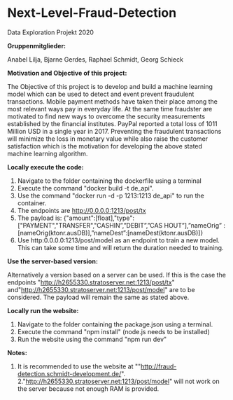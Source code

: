# Next-Level-Fraud-Detection
Data Exploration Projekt 2020

**Gruppenmitglieder:**

Anabel Lilja, 
Bjarne Gerdes, 
Raphael Schmidt, 
Georg Schieck

**Motivation and Objective of this project:**

The Objective of this project is to develop and build a machine learning model which can be used to
detect and event prevent fraudulent transactions. Mobile payment methods have taken their place among the
most relevant ways pay in everyday life. At the same time fraudster are motivated to find new ways to overcome the
security measurements established by the financial institutes. PayPal reported a total loss of 1011 Million USD 
in a single year in 2017. Preventing the fraudulent transactions will minimize the loss in monetary value while also
raise the customer satisfaction which is the motivation for developing the above stated machine learning algorithm.

**Locally execute the code:**

1. Navigate to the folder containing the dockerfile using a terminal
2. Execute the command "docker build -t de_api".
3. Use the command "docker run -d -p 1213:1213 de_api" to run the container.
4. The endpoints are http://0.0.0.0:1213/post/tx
5. The payload is: {"amount":[float],"type":["PAYMENT","TRANSFER","CASHIN”,”DEBIT”,”CAS HOUT”],”nameOrig” :[nameOrig(ktonr.ausDB)],”nameDest”:[nameDest(ktonr.ausDB)]}
6. Use  http:0.0.0.0:1213/post/model  as  an  endpoint  to train a new model. This can take some time and will return the duration needed to training.

**Use the server-based version:**

Alternatively a version based on a server can be used. If this is the case the endpoints "http://h2655330.stratoserver.net:1213/post/tx"   and"http://h2655330.stratoserver.net:1213/post/model" are to be considered. The payload will remain the same as stated above.

**Locally run the website:**

1. Navigate to the folder containing the package.json using a terminal.
2. Execute the command "npm install" (node.js needs to be installed)
3. Run the website using the command "npm run dev"

**Notes:**

1. It is recommended to use the website at ""http://fraud-detection.schmidt-development.de/".
2."http://h2655330.stratoserver.net:1213/post/model" will not work on the server because not enough RAM is provided.

